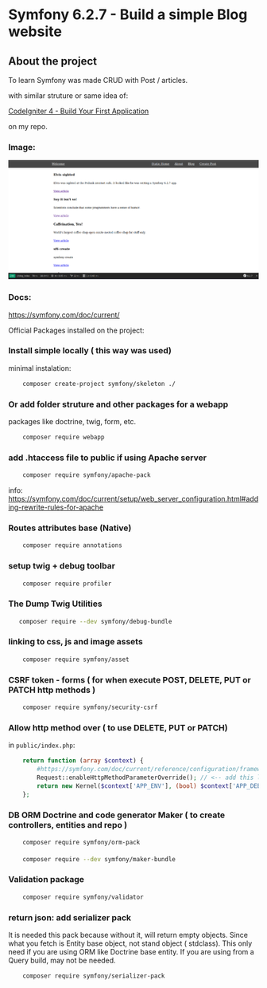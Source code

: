 # Symfony 6.2.7 - Build a simple Blog website

## About the project

To learn Symfony was made CRUD with Post / articles.

with similar struture or same idea of:

[CodeIgniter 4 - Build Your First Application](https://github.com/ampmonteiro/ci4-build-your-first-App)

on my repo.

### Image:

![blog home](./blog_home.png)

### Docs:

https://symfony.com/doc/current/

Official Packages installed on the project:

### Install simple locally ( this way was used)

minimal instalation:

```bash
    composer create-project symfony/skeleton ./
```

### Or add folder struture and other packages for a webapp

packages like doctrine, twig, form, etc.

```bash
    composer require webapp
```

### add .htaccess file to public if using Apache server

```bash
    composer require symfony/apache-pack
```

info:
https://symfony.com/doc/current/setup/web_server_configuration.html#adding-rewrite-rules-for-apache

### Routes attributes base (Native)

```bash
    composer require annotations
```

### setup twig + debug toolbar

```bash
    composer require profiler
```

### The Dump Twig Utilities

```bash
   composer require --dev symfony/debug-bundle
```

### linking to css, js and image assets

```bash
    composer require symfony/asset
```

### CSRF token - forms ( for when execute POST, DELETE, PUT or PATCH http methods )

```bash
    composer require symfony/security-csrf
```

### Allow http method over ( to use DELETE, PUT or PATCH)

in `public/index.php`:

```php
    return function (array $context) {
        #https://symfony.com/doc/current/reference/configuration/framework.html#http-method-override
        Request::enableHttpMethodParameterOverride(); // <-- add this line
        return new Kernel($context['APP_ENV'], (bool) $context['APP_DEBUG']);
    };
```

### DB ORM Doctrine and code generator Maker ( to create controllers, entities and repo )

```bash
    composer require symfony/orm-pack

    composer require --dev symfony/maker-bundle
```

### Validation package

```bash
    composer require symfony/validator
```

### return json: add serializer pack

It is needed this pack because without it, will return empty objects.
Since what you fetch is Entity base object, not stand object ( stdclass).
This only need if you are using ORM like Doctrine base entity.
If you are using from a Query build, may not be needed.

```bash
    composer require symfony/serializer-pack
```
